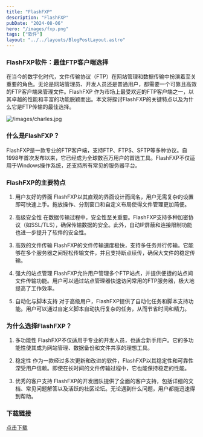 ```yaml
---
title: "FlashFXP"
description: "FlashFXP"
pubDate: "2024-08-06"
hero: "/images/fxp.png"
tags: ["软件"]
layout: "../../layouts/BlogPostLayout.astro"
---
```


### FlashFXP软件：最佳FTP客户端选择

在当今的数字化时代，文件传输协议（FTP）在网站管理和数据传输中扮演着至关重要的角色。无论是网站管理员、开发人员还是普通用户，都需要一个可靠且高效的FTP客户端来管理文件。FlashFXP 作为市场上最受欢迎的FTP客户端之一，以其卓越的性能和丰富的功能脱颖而出。本文将探讨FlashFXP的关键特点以及为什么它是FTP传输的最佳选择。

![/images/charles.jpg](/images/FlashFXP_20211205_01.png)

### 什么是FlashFXP？
FlashFXP是一款专业的FTP客户端，支持FTP、FTPS、SFTP等多种协议。自1998年首次发布以来，它已经成为全球数百万用户的首选工具。FlashFXP不仅适用于Windows操作系统，还支持所有常见的服务器平台。

### FlashFXP的主要特点
1. 用户友好的界面
FlashFXP以其直观的界面设计而闻名，用户无需复杂的设置即可快速上手。拖放操作、分割窗口和自定义布局使得文件管理更加简便。

2. 高级安全性
在数据传输过程中，安全性至关重要。FlashFXP支持多种加密协议（如SSL/TLS），确保传输数据的安全。此外，自动IP屏蔽和连接限制功能也进一步提升了软件的安全性。

3. 高效的文件传输
FlashFXP的文件传输速度极快，支持多任务并行传输。它能够在多个服务器之间轻松传输文件，并且支持断点续传，确保大文件的稳定传输。

4. 强大的站点管理
FlashFXP允许用户管理多个FTP站点，并提供便捷的站点间文件传输功能。用户可以通过站点管理器快速访问常用的FTP服务器，极大地提高了工作效率。

5. 自动化与脚本支持
对于高级用户，FlashFXP提供了自动化任务和脚本支持功能。用户可以通过自定义脚本自动执行复杂的任务，从而节省时间和精力。

### 为什么选择FlashFXP？
1. 多功能性
FlashFXP不仅适用于专业的开发人员，也适合新手用户。它的多功能性使其成为网站管理、数据备份和文件共享的理想工具。

2. 稳定性
作为一款经过多次更新和改进的软件，FlashFXP以其稳定性和可靠性深受用户信赖。即使在长时间的文件传输过程中，它也能保持稳定的性能。

3. 优秀的客户支持
FlashFXP的开发团队提供了全面的客户支持，包括详细的文档、常见问题解答以及活跃的社区论坛。无论遇到什么问题，用户都能迅速得到帮助。

### 下载链接

[点击下载](https://file.xiaobaoku.cc/FlashFXP.rar)


